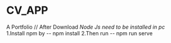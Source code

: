 # CV_APP
A Portfolio 
// After Download *Node Js need to be installed in pc*  
1.Install npm by -- npm install
2.Then run -- npm run serve
